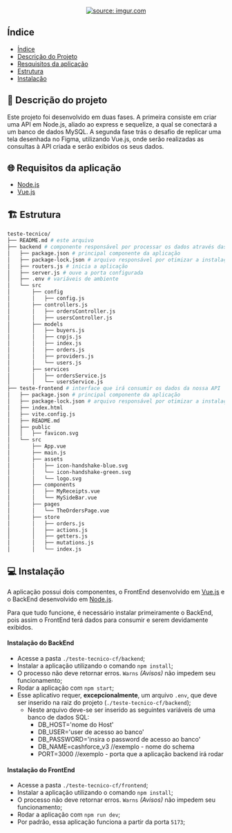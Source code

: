 <p align="center"><a href="https://imgur.com/mV8Bhni"><img src="https://i.imgur.com/mV8Bhni.png" title="source: imgur.com" /></a></p>

## Índice

- [Índice](#índice)
- [Descrição do Projeto](#-descrição-do-projeto)
- [Resquisitos da aplicação](#-requisitos-da-aplicação)
- [Estrutura](#-estrutura)
- [Instalação](#-instalação)

## 💾 Descrição do projeto

Este projeto foi desenvolvido em duas fases. A primeira consiste em criar uma API em Node.js, aliado ao express e sequelize, a qual se conectará a um banco de dados MySQL. A segunda fase trás o desafio de replicar uma tela desenhada no Figma, utilizando Vue.js, onde serão realizadas as consultas à API criada e serão exibidos os seus dados.

## 🌐 Requisitos da aplicação

- [Node.js](https://nodejs.org/en/)
- [Vue.js](https://vuejs.org/)

## 🏗️ Estrutura

```bash
teste-tecnico/
├── README.md # este arquivo
├── backend # componente responsável por processar os dados através das requisições
│   ├── package.json # principal componente da aplicação
│   ├── package-lock.json # arquivo responsável por otimizar a instalação em outros ambientes
│   ├── routers.js # inicia a aplicação
│   ├── server.js # ouve a porta configurada
│   ├── .env # variáveis de ambiente 
│   └── src
│       ├── config
│       │   ├── config.js
│       ├── controllers.js
│       │   ├── ordersController.js
│       │   ├── usersController.js
│       ├── models
│       │   ├── buyers.js
│       │   ├── cnpjs.js
│       │   ├── index.js
│       │   ├── orders.js
│       │   ├── providers.js
│       │   └── users.js
│       ├── services
│       │   ├── ordersService.js
│       │   └── usersService.js
├── teste-frontend # interface que irá consumir os dados da nossa API
│   ├── package.json # principal componente da aplicação
│   ├── package-lock.json # arquivo responsável por otimizar a instalação em outros ambientes
│   ├── index.html
│   ├── vite.config.js
│   ├── README.md
│   ├── public
│   │   ├── favicon.svg
│   └── src
│       ├── App.vue
│       ├── main.js
│       ├── assets
│       │   ├── icon-handshake-blue.svg
│       │   └── icon-handshake-green.svg
│       │   └── logo.svg
│       ├── components
│       │   ├── MyReceipts.vue
│       │   └── MySideBar.vue
│       ├── pages
│       │   └── TheOrdersPage.vue
│       ├── store
│       │   ├── orders.js
│       │   ├── actions.js
│       │   ├── getters.js
│       │   ├── mutations.js
│       │   └── index.js

```


## 💻 Instalação

A aplicação possui dois componentes, o FrontEnd desenvolvido em [Vue.js](https://vuejs.org/) e o BackEnd desenvolvido em [Node.js](https://nodejs.org/en/).

Para que tudo funcione, é necessário instalar primeiramente o BackEnd, pois assim o FrontEnd terá dados para consumir e serem devidamente exibidos.

#### Instalação do BackEnd

- Acesse a pasta `./teste-tecnico-cf/backend`;
- Instalar a aplicação utilizando o comando `npm install`;
- O processo não deve retornar erros. `Warns` *(Avisos)* não impedem seu funcionamento;
- Rodar a aplicação com `npm start`;
-  Esse aplicativo requer, **excepcionalmente**, um arquivo `.env`, que deve ser inserido na raiz do projeto (`./teste-tecnico-cf/backend`); 
    - Neste arquivo deve-se ser inserido as seguintes variáveis de uma banco de dados SQL:
        -  DB_HOST='nome do Host'
        -  DB_USER='user de acesso ao banco'
        -  DB_PASSWORD='insira o password de acesso ao banco'
        -  DB_NAME=cashforce_v3 //exemplo - nome do schema
        -  PORT=3000 //exemplo - porta que a aplicação backend irá rodar

#### Instalação do FrontEnd

- Acesse a pasta `./teste-tecnico-cf/frontend`;
- Instalar a aplicação utilizando o comando `npm install`;
- O processo não deve retornar erros. `Warns` *(Avisos)* não impedem seu funcionamento;
- Rodar a aplicação com `npm run dev`;
- Por padrão, essa aplicação funciona a partir da porta `5173`;








